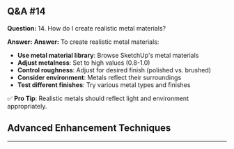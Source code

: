
## Q&A #14

**Question:** 14. How do I create realistic metal materials?

**Answer:** **Answer:** To create realistic metal materials:
- **Use metal material library**: Browse SketchUp's metal materials
- **Adjust metalness**: Set to high values (0.8-1.0)
- **Control roughness**: Adjust for desired finish (polished vs. brushed)
- **Consider environment**: Metals reflect their surroundings
- **Test different finishes**: Try various metal types and finishes

✅ **Pro Tip**: Realistic metals should reflect light and environment appropriately.

## Advanced Enhancement Techniques

---
